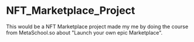 # NFT_Marketplace_Project
This would be a NFT Marketplace project made my me by doing the course from MetaSchool.so about "Launch your own epic Marketplace".
